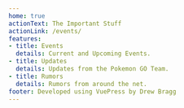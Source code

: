 ```yaml
---
home: true
actionText: The Important Stuff
actionLink: /events/
features:
- title: Events
  details: Current and Upcoming Events.
- title: Updates
  details: Updates from the Pokemon GO Team.
- title: Rumors
  details: Rumors from around the net.
footer: Developed using VuePress by Drew Bragg
---
```

